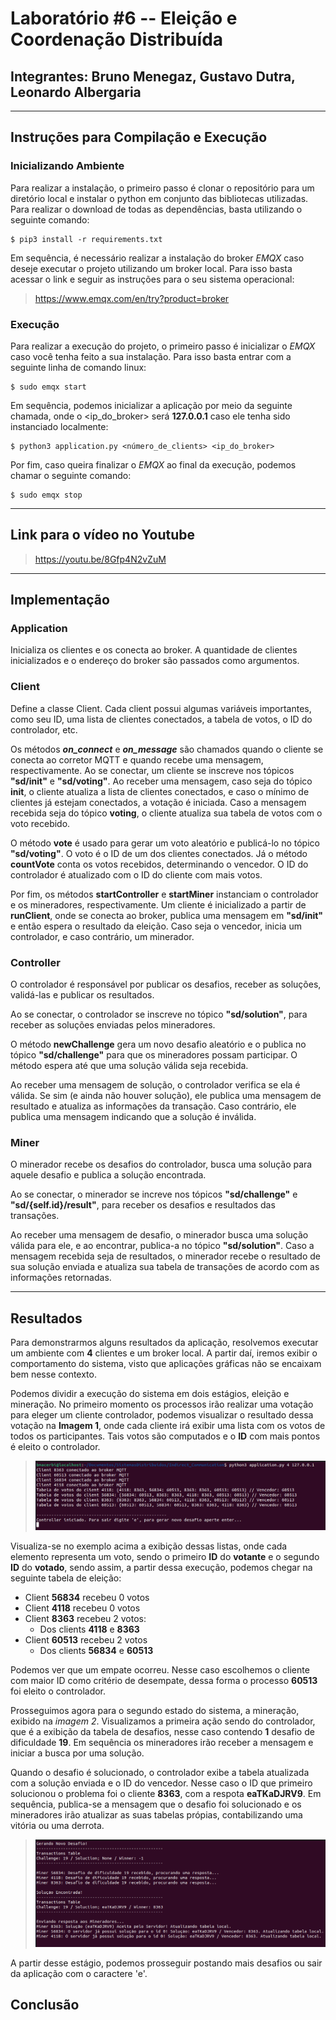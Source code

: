 # Laboratório #6 -- Eleição e Coordenação Distribuída
## Integrantes: Bruno Menegaz, Gustavo Dutra, Leonardo Albergaria
---
## **Instruções para Compilação e Execução**

### **Inicializando Ambiente**

Para realizar a instalação, o primeiro passo é clonar o repositório para um diretório local e instalar o python em conjunto das bibliotecas utilizadas. Para realizar o download de todas as dependências, basta utilizando o seguinte comando:

```
$ pip3 install -r requirements.txt
```

Em sequência, é necessário realizar a instalação do broker *EMQX* caso deseje executar o projeto utilizando um broker local. Para isso basta acessar o link e seguir as instruções para o seu sistema operacional:

> https://www.emqx.com/en/try?product=broker

### **Execução**

Para realizar a execução do projeto, o primeiro passo é inicializar o *EMQX* caso você tenha feito a sua instalação. Para isso basta entrar com a seguinte linha de comando linux:

```
$ sudo emqx start
```

Em sequência, podemos inicializar a aplicação por meio da seguinte chamada, onde o <ip_do_broker> será **127.0.0.1** caso ele tenha sido instanciado localmente:

```
$ python3 application.py <número_de_clients> <ip_do_broker>
```

Por fim, caso queira finalizar o *EMQX* ao final da execução, podemos chamar o seguinte comando:

```
$ sudo emqx stop
```

---
## **Link para o vídeo no Youtube**

> https://youtu.be/8Gfp4N2vZuM

---
## **Implementação**

### **Application**

Inicializa os clientes e os conecta ao broker. A quantidade de clientes inicializados e o endereço do broker são passados como argumentos.

### **Client**

Define a classe Client. Cada client possui algumas variáveis importantes, como seu ID, uma lista de clientes conectados, a tabela de votos, o ID do controlador, etc.

Os métodos **_on_connect_** e **_on_message_** são chamados quando o cliente se conecta ao corretor MQTT e quando recebe uma mensagem, respectivamente. Ao se conectar, um cliente se inscreve nos tópicos **"sd/init"** e **"sd/voting"**. Ao receber uma mensagem, caso seja do tópico **init**, o cliente atualiza a lista de clientes conectados, e caso o mínimo de clientes já estejam conectados, a votação é iniciada. Caso a mensagem recebida seja do tópico **voting**, o cliente atualiza sua tabela de votos com o voto recebido.

O método **vote** é usado para gerar um voto aleatório e publicá-lo no tópico **"sd/voting"**. O voto é o ID de um dos clientes conectados. Já o método **countVote** conta os votos recebidos, determinando o vencedor. O ID do controlador é atualizado com o ID do cliente com mais votos.

Por fim, os métodos **startController** e **startMiner** instanciam o controlador e os mineradores, respectivamente. Um cliente é inicializado a partir de **runClient**, onde se conecta ao broker, publica uma mensagem em **"sd/init"** e então espera o resultado da eleição. Caso seja o vencedor, inicia um controlador, e caso contrário, um minerador. 

### **Controller**

O controlador é responsável por publicar os desafios, receber as soluções, validá-las e publicar os resultados.

Ao se conectar, o controlador se inscreve no tópico **"sd/solution"**, para receber as soluções enviadas pelos mineradores. 

O método **newChallenge** gera um novo desafio aleatório e o publica no tópico **"sd/challenge"** para que os mineradores possam participar. O método espera até que uma solução válida seja recebida.

Ao receber uma mensagem de solução, o controlador verifica se ela é válida. Se sim (e ainda não houver solução), ele publica uma mensagem de resultado e atualiza as informações da transação. Caso contrário, ele publica uma mensagem indicando que a solução é inválida.

### **Miner**

O minerador recebe os desafios do controlador, busca uma solução para aquele desafio e publica a solução encontrada.

Ao se conectar, o minerador se increve nos tópicos **"sd/challenge"** e **"sd/{self.id}/result"**, para receber os desafios e resultados das transações.

Ao receber uma mensagem de desafio, o minerador busca uma solução válida para ele, e ao encontrar, publica-a no tópico **"sd/solution"**. Caso a mensagem recebida seja de resultados, o minerador recebe o resultado de sua solução enviada e atualiza sua tabela de transações de acordo com as informações retornadas.

---
## **Resultados**

Para demonstrarmos alguns resultados da aplicação, resolvemos executar um ambiente com **4** clientes e um broker local. A partir daí, iremos exibir o comportamento do sistema, visto que aplicações gráficas não se encaixam bem nesse contexto.

Podemos dividir a execução do sistema em dois estágios, eleição e mineração. No primeiro momento os processos irão realizar uma votação para eleger um cliente controlador, podemos visualizar o resultado dessa votação na **Imagem 1**, onde cada cliente irá exibir uma lista com os votos de todos os participantes. Tais votos são computados e o **ID** com mais pontos é eleito o controlador.

> ![Imagem 1](results/eleicao.png)

Visualiza-se no exemplo acima a exibição dessas listas, onde cada elemento representa um voto, sendo o primeiro **ID** do **votante** e o segundo **ID** do **votado**, sendo assim, a partir dessa execução, podemos chegar na seguinte tabela de eleição:

- Client **56834** recebeu 0 votos
- Client **4118** recebeu 0 votos
- Client **8363** recebeu 2 votos:
  - Dos clients **4118** e **8363**
- Client **60513** recebeu 2 votos
  - Dos clients **56834** e **60513**

Podemos ver que um empate ocorreu. Nesse caso escolhemos o cliente com maior ID como critério de desempate, dessa forma o processo **60513** foi eleito o controlador.

Prosseguimos agora para o segundo estado do sistema, a mineração, exibido na *imagem 2*. Visualizamos a primeira ação sendo do controlador, que é a exibição da tabela de desafios, nesse caso contendo **1** desafio de dificuldade **19**. Em sequência os mineradores irão receber a mensagem e iniciar a busca por uma solução.

Quando o desafio é solucionado, o controlador exibe a tabela atualizada com a solução enviada e o ID do vencedor. Nesse caso o ID que primeiro solucionou o problema foi o cliente **8363**, com a respota **eaTKaDJRV9**. Em sequência, publica-se a mensagem que o desafio foi solucionado e os mineradores irão atualizar as suas tabelas própias, contabilizando uma vitória ou uma derrota. 

> ![Imagem 2](results/mineracao.png)

A partir desse estágio, podemos prosseguir postando mais desafios ou sair da aplicação com o caractere 'e'.

## **Conclusão**
